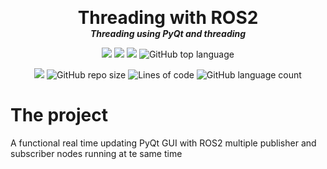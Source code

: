 <p align="center">
  <!--img width="200" src="" alt="logo"-->
  <h1 align="center" style="margin: 0 auto 0 auto;">Threading with ROS2</h1>
  <h5 align="center" style="margin: 0 auto 0 auto;">Threading using PyQt and threading</h5>
</p>

<p align="center">
    <img src="https://img.shields.io/github/last-commit/dmtzs/ROS2_PyQt_threading">
    <img src="https://img.shields.io/github/issues/dmtzs/ROS2_PyQt_threading?label=issues">
    <img src="https://img.shields.io/github/stars/dmtzs/ROS2_PyQt_threading?color=purple&">
    <img alt="GitHub top language" src="https://img.shields.io/github/languages/top/dmtzs/ROS2_PyQt_threading?color=purple">
</p>

<p align="center">
  <img src="https://img.shields.io/github/languages/code-size/dmtzs/ROS2_PyQt_threading?color=purple">
  <img alt="GitHub repo size" src="https://img.shields.io/github/repo-size/dmtzs/ROS2_PyQt_threading?color=purple">
  <img alt="Lines of code" src="https://img.shields.io/tokei/lines/github/dmtzs/ROS2_PyQt_threading?color=purple&label=total%20lines%20in%20repo">
  <img alt="GitHub language count" src="https://img.shields.io/github/languages/count/dmtzs/ROS2_PyQt_threading?color=purple">
</p>

# The project
A functional real time updating PyQt GUI with ROS2 multiple publisher and subscriber nodes running at te same time 
